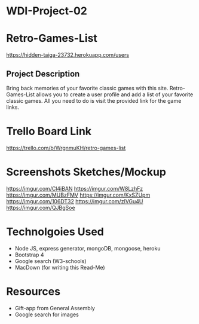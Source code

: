 # WDI-Project-02
# Retro-Games-List

https://hidden-taiga-23732.herokuapp.com/users


## Project Description
Bring back memories of your favorite classic games with this site. Retro-Games-List allows you to create a user profile and add a list of your favorite classic games.  All you need to do is visit the provided link for the game links.  

# Trello Board Link
https://trello.com/b/WrgnmuKH/retro-games-list

# Screenshots Sketches/Mockup
https://imgur.com/Cl4iBAN
https://imgur.com/W8LzhFz
https://imgur.com/MUBzFMV
https://imgur.com/KxSZUpm
https://imgur.com/106DT32
https://imgur.com/zIVGu4U
https://imgur.com/QJBgSoe

# Technolgoies Used
* Node JS, express generator, mongoDB, mongoose, heroku
* Bootstrap 4
* Google search (W3-schools)
* MacDown (for writing this Read-Me)

# Resources
* Gift-app from General Assembly
* Google search for images



                   